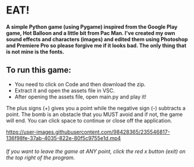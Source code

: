 # EAT!
#### A simple Python game (using Pygame) inspired from the Google Play game, Hot Balloon and a little bit from Pac Man. I've created my own sound effects and characters (images) and edited them using Photoshop and Premiere Pro so please forgive me if it looks bad. The only thing that is not mine is the fonts.

## To run this game:
- You need to click on Code and then download the zip. 
- Extract it and open the assets file in VSC. 
- After opening the assets file, open main.py and play it!

The plus signs (+) gives you a point while the negative sign (-) subtracts a point. The bomb is an obstacle that you MUST avoid and if not, the game will end. You can click space to continue or close off the application.


https://user-images.githubusercontent.com/98428365/235546817-136f98fe-37ab-4035-822e-80f5c9755e1d.mp4


###### If you want to leave the game at ANY point, click the red x button (exit) on the top right of the program.

